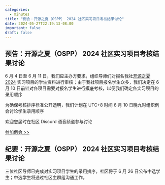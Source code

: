 ```yaml
---
categories:
  - minutes
title: "例会：开源之夏（OSPP） 2024 社区实习项目考核结果讨论"
date: 2024-05-27T22:19:13-08:00
important: false
draft: false
---
```


## 预告：开源之夏（OSPP） 2024 社区实习项目考核结果讨论


6 月 4 日至 6 月 11 日，我们应主办方要求，组织导师们对报名我社[开源之夏 2024](https://summer-ospp.ac.cn/) 实习项目的学生资料进行审核；由于我社项目报名学生众多，我们决定在 6 月 10 日前针对各项目需要对报名学生进行摸底考核，以便我们确定各实习项目的录用顺序

为确保考核排序标准公开透明，我们计划在 UTC+8 时间 6 月 10 日晚九时组织例会讨论学生录用顺序

欢迎您届时在社区 Discord 语音频道参与讨论

[参加例会 >> ](https://discord.gg/VYPHgt9)

## 纪要：开源之夏（OSPP） 2024 社区实习项目考核结果讨论
三位社区导师已完成对实习项目学生的录用排序，社区将于 6 月 26 日公布中选学生；中选学生将通过社区主群组沟通工作。
